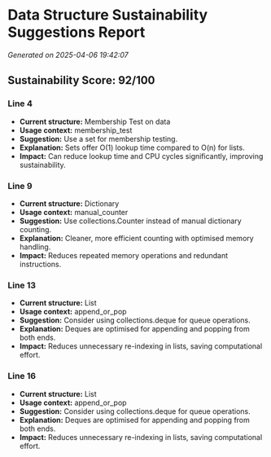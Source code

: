 # Data Structure Sustainability Suggestions Report
_Generated on 2025-04-06 19:42:07_

## Sustainability Score: 92/100

### Line 4
- **Current structure:** Membership Test on data
- **Usage context:** membership_test
- **Suggestion:** Use a set for membership testing.
- **Explanation:** Sets offer O(1) lookup time compared to O(n) for lists.
- **Impact:** Can reduce lookup time and CPU cycles significantly, improving sustainability.

### Line 9
- **Current structure:** Dictionary
- **Usage context:** manual_counter
- **Suggestion:** Use collections.Counter instead of manual dictionary counting.
- **Explanation:** Cleaner, more efficient counting with optimised memory handling.
- **Impact:** Reduces repeated memory operations and redundant instructions.

### Line 13
- **Current structure:** List
- **Usage context:** append_or_pop
- **Suggestion:** Consider using collections.deque for queue operations.
- **Explanation:** Deques are optimised for appending and popping from both ends.
- **Impact:** Reduces unnecessary re-indexing in lists, saving computational effort.

### Line 16
- **Current structure:** List
- **Usage context:** append_or_pop
- **Suggestion:** Consider using collections.deque for queue operations.
- **Explanation:** Deques are optimised for appending and popping from both ends.
- **Impact:** Reduces unnecessary re-indexing in lists, saving computational effort.
